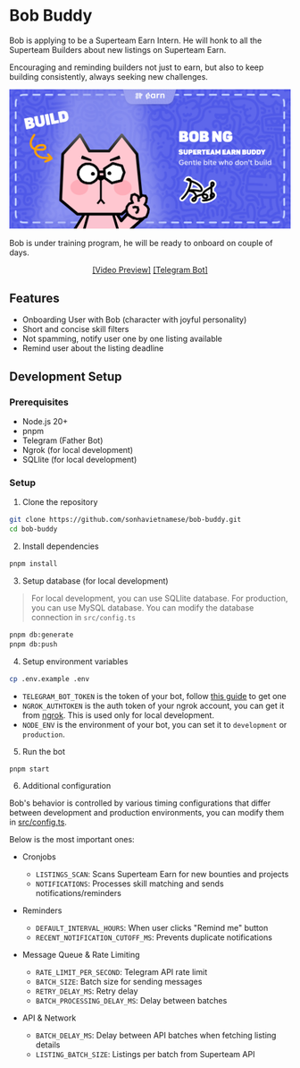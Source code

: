 # Bob Buddy 

Bob is applying to be a Superteam Earn Intern. 
He will honk to all the Superteam Builders about new listings on Superteam Earn. 

Encouraging and reminding builders not just to earn, but also to keep building consistently, always seeking new challenges.

<img src="./previews/bob-intro.png" alt="Bob Buddy" />

Bob is under training program, he will be ready to onboard on couple of days.

<div align="center">
<a href="https://www.youtube.com/watch?v=dQw4w9WgXcQ" target="_blank" style="text-decoration: underline;">[Video Preview]</a>
<a href="https://t.me/SuperteamEarnBot" target="_blank" style="text-decoration: underline;">[Telegram Bot]</a>

</div>

## Features
- Onboarding User with Bob (character with joyful personality)
- Short and concise skill filters
- Not spamming, notify user one by one listing available
- Remind user about the listing deadline

## Development Setup

### Prerequisites

- Node.js 20+
- pnpm
- Telegram (Father Bot)
- Ngrok (for local development)
- SQLlite (for local development)

### Setup

1. Clone the repository
```bash
git clone https://github.com/sonhavietnamese/bob-buddy.git
cd bob-buddy
```

2. Install dependencies
```bash
pnpm install
```

3. Setup database (for local development)
> For local development, you can use SQLlite database.
> For production, you can use MySQL database.
> You can modify the database connection in `src/config.ts`

```bash
pnpm db:generate
pnpm db:push
```

4. Setup environment variables
```bash
cp .env.example .env
```
- `TELEGRAM_BOT_TOKEN` is the token of your bot, follow [this guide](https://core.telegram.org/bots/tutorial#getting-ready) to get one
- `NGROK_AUTHTOKEN` is the auth token of your ngrok account, you can get it from [ngrok](https://dashboard.ngrok.com/). This is used only for local development.
- `NODE_ENV` is the environment of your bot, you can set it to `development` or `production`.

5. Run the bot
```bash
pnpm start
```

6. Additional configuration

Bob's behavior is controlled by various timing configurations that differ between development and production environments, you can modify them in [src/config.ts](src/config.ts).

Below is the most important ones:

- Cronjobs
  - `LISTINGS_SCAN`: Scans Superteam Earn for new bounties and projects
  - `NOTIFICATIONS`: Processes skill matching and sends notifications/reminders

- Reminders
  - `DEFAULT_INTERVAL_HOURS`: When user clicks "Remind me" button
  - `RECENT_NOTIFICATION_CUTOFF_MS`: Prevents duplicate notifications

- Message Queue & Rate Limiting
  - `RATE_LIMIT_PER_SECOND`: Telegram API rate limit
  - `BATCH_SIZE`: Batch size for sending messages
  - `RETRY_DELAY_MS`: Retry delay
  - `BATCH_PROCESSING_DELAY_MS`: Delay between batches

- API & Network
  - `BATCH_DELAY_MS`: Delay between API batches when fetching listing details
  - `LISTING_BATCH_SIZE`: Listings per batch from Superteam API
 